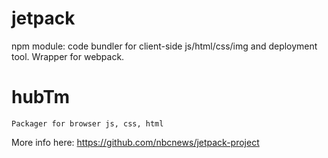# jetpack
npm module: code bundler for client-side js/html/css/img and deployment tool.
Wrapper for webpack.

# hubTm
    Packager for browser js, css, html

More info here: https://github.com/nbcnews/jetpack-project
